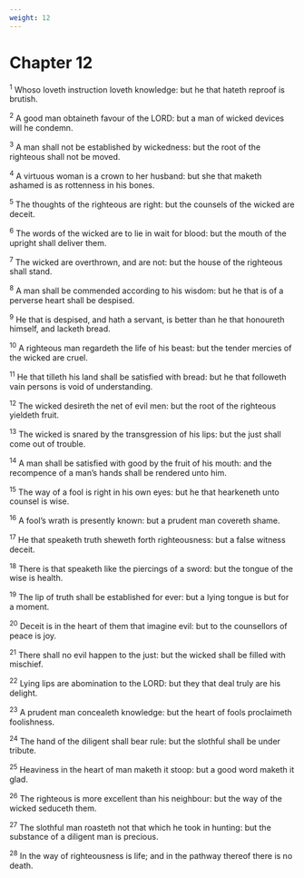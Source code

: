 ```yaml
---
weight: 12
---
```


# Chapter 12

<sup>1</sup> Whoso loveth instruction loveth knowledge: but he that hateth reproof is brutish. 

<sup>2</sup> A good man obtaineth favour of the LORD: but a man of wicked devices will he condemn. 

<sup>3</sup> A man shall not be established by wickedness: but the root of the righteous shall not be moved. 

<sup>4</sup> A virtuous woman is a crown to her husband: but she that maketh ashamed is as rottenness in his bones. 

<sup>5</sup> The thoughts of the righteous are right: but the counsels of the wicked are deceit. 

<sup>6</sup> The words of the wicked are to lie in wait for blood: but the mouth of the upright shall deliver them. 

<sup>7</sup> The wicked are overthrown, and are not: but the house of the righteous shall stand. 

<sup>8</sup> A man shall be commended according to his wisdom: but he that is of a perverse heart shall be despised. 

<sup>9</sup> He that is despised, and hath a servant, is better than he that honoureth himself, and lacketh bread. 

<sup>10</sup> A righteous man regardeth the life of his beast: but the tender mercies of the wicked are cruel. 

<sup>11</sup> He that tilleth his land shall be satisfied with bread: but he that followeth vain persons is void of understanding. 

<sup>12</sup> The wicked desireth the net of evil men: but the root of the righteous yieldeth fruit. 

<sup>13</sup> The wicked is snared by the transgression of his lips: but the just shall come out of trouble. 

<sup>14</sup> A man shall be satisfied with good by the fruit of his mouth: and the recompence of a man’s hands shall be rendered unto him. 

<sup>15</sup> The way of a fool is right in his own eyes: but he that hearkeneth unto counsel is wise. 

<sup>16</sup> A fool’s wrath is presently known: but a prudent man covereth shame. 

<sup>17</sup> He that speaketh truth sheweth forth righteousness: but a false witness deceit. 

<sup>18</sup> There is that speaketh like the piercings of a sword: but the tongue of the wise is health. 

<sup>19</sup> The lip of truth shall be established for ever: but a lying tongue is but for a moment. 

<sup>20</sup> Deceit is in the heart of them that imagine evil: but to the counsellors of peace is joy. 

<sup>21</sup> There shall no evil happen to the just: but the wicked shall be filled with mischief. 

<sup>22</sup> Lying lips are abomination to the LORD: but they that deal truly are his delight. 

<sup>23</sup> A prudent man concealeth knowledge: but the heart of fools proclaimeth foolishness. 

<sup>24</sup> The hand of the diligent shall bear rule: but the slothful shall be under tribute. 

<sup>25</sup> Heaviness in the heart of man maketh it stoop: but a good word maketh it glad. 

<sup>26</sup> The righteous is more excellent than his neighbour: but the way of the wicked seduceth them. 

<sup>27</sup> The slothful man roasteth not that which he took in hunting: but the substance of a diligent man is precious. 

<sup>28</sup> In the way of righteousness is life; and in the pathway thereof there is no death. 


